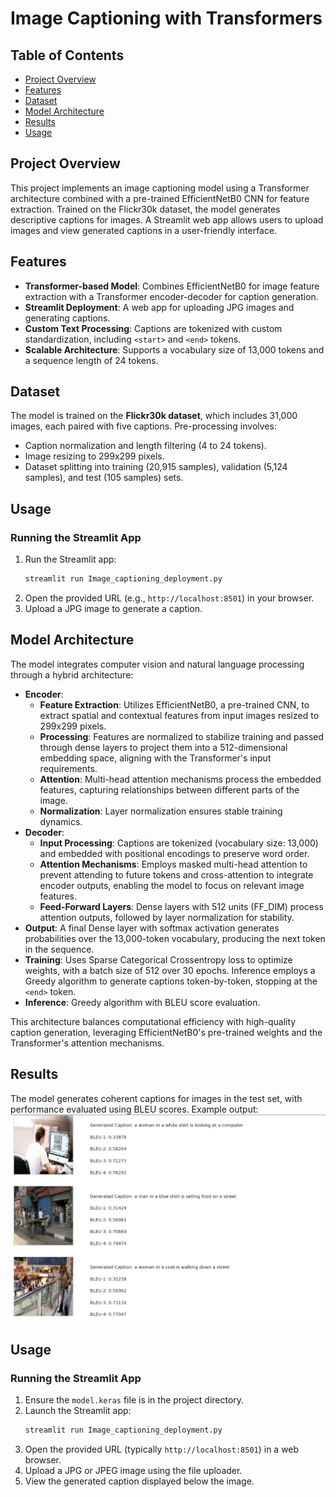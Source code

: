 # Image Captioning with Transformers

## Table of Contents
- [Project Overview](#project-overview)
- [Features](#features)
- [Dataset](#dataset)
- [Model Architecture](#model-architecture)
- [Results](#results)
- [Usage](#usage)

## Project Overview
This project implements an image captioning model using a Transformer architecture combined with a pre-trained EfficientNetB0 CNN for feature extraction. Trained on the Flickr30k dataset, the model generates descriptive captions for images. A Streamlit web app allows users to upload images and view generated captions in a user-friendly interface.

## Features
- **Transformer-based Model**: Combines EfficientNetB0 for image feature extraction with a Transformer encoder-decoder for caption generation.
- **Streamlit Deployment**: A web app for uploading JPG images and generating captions.
- **Custom Text Processing**: Captions are tokenized with custom standardization, including `<start>` and `<end>` tokens.
- **Scalable Architecture**: Supports a vocabulary size of 13,000 tokens and a sequence length of 24 tokens.

## Dataset
The model is trained on the **Flickr30k dataset**, which includes 31,000 images, each paired with five captions. Pre-processing involves:
- Caption normalization and length filtering (4 to 24 tokens).
- Image resizing to 299x299 pixels.
- Dataset splitting into training (20,915 samples), validation (5,124 samples), and test (105 samples) sets.

## Usage
### Running the Streamlit App
1. Run the Streamlit app:
   ```bash
   streamlit run Image_captioning_deployment.py
   ```
2. Open the provided URL (e.g., `http://localhost:8501`) in your browser.
3. Upload a JPG image to generate a caption.


## Model Architecture
The model integrates computer vision and natural language processing through a hybrid architecture:
- **Encoder**:
  - **Feature Extraction**: Utilizes EfficientNetB0, a pre-trained CNN, to extract spatial and contextual features from input images resized to 299x299 pixels.
  - **Processing**: Features are normalized to stabilize training and passed through dense layers to project them into a 512-dimensional embedding space, aligning with the Transformer's input requirements.
  - **Attention**: Multi-head attention mechanisms process the embedded features, capturing relationships between different parts of the image.
  - **Normalization**: Layer normalization ensures stable training dynamics.
- **Decoder**:
  - **Input Processing**: Captions are tokenized (vocabulary size: 13,000) and embedded with positional encodings to preserve word order.
  - **Attention Mechanisms**: Employs masked multi-head attention to prevent attending to future tokens and cross-attention to integrate encoder outputs, enabling the model to focus on relevant image features.
  - **Feed-Forward Layers**: Dense layers with 512 units (FF_DIM) process attention outputs, followed by layer normalization for stability.
- **Output**: A final Dense layer with softmax activation generates probabilities over the 13,000-token vocabulary, producing the next token in the sequence.
- **Training**: Uses Sparse Categorical Crossentropy loss to optimize weights, with a batch size of 512 over 30 epochs. Inference employs a Greedy algorithm to generate captions token-by-token, stopping at the `<end>` token.
- **Inference**: Greedy algorithm with BLEU score evaluation.

This architecture balances computational efficiency with high-quality caption generation, leveraging EfficientNetB0's pre-trained weights and the Transformer's attention mechanisms.

## Results
The model generates coherent captions for images in the test set, with performance evaluated using BLEU scores. Example output:
![Web App Screenshot](https://github.com/NedaaElsherbini/Image-Captioning-using-Transformers/blob/main/Sample-results.png)

## Usage
### Running the Streamlit App
1. Ensure the `model.keras` file is in the project directory.
2. Launch the Streamlit app:
   ```bash
   streamlit run Image_captioning_deployment.py
   ```
3. Open the provided URL (typically `http://localhost:8501`) in a web browser.
4. Upload a JPG or JPEG image using the file uploader.
5. View the generated caption displayed below the image.

